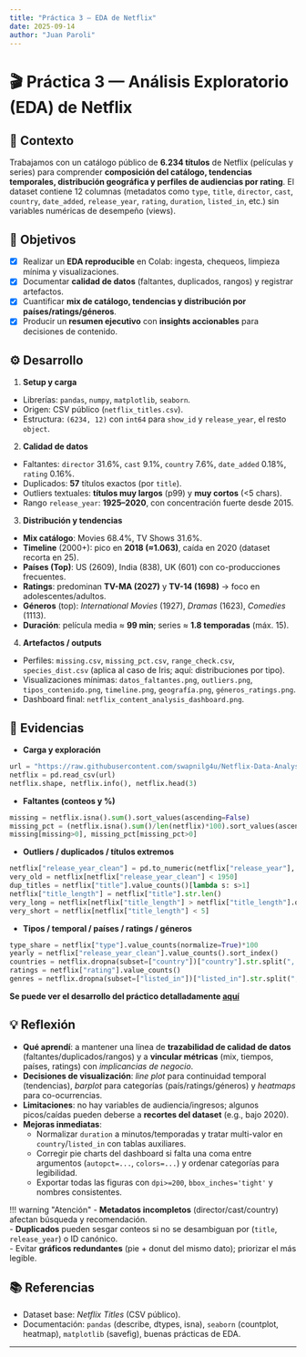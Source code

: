 ```yaml
---
title: "Práctica 3 — EDA de Netflix"
date: 2025-09-14
author: "Juan Paroli"
---
```


# 🎬 Práctica 3 — Análisis Exploratorio (EDA) de Netflix

## 📝 Contexto
Trabajamos con un catálogo público de **6.234 títulos** de Netflix (películas y series) para comprender **composición del catálogo, tendencias temporales, distribución geográfica y perfiles de audiencias por rating**. El dataset contiene 12 columnas (metadatos como `type`, `title`, `director`, `cast`, `country`, `date_added`, `release_year`, `rating`, `duration`, `listed_in`, etc.) sin variables numéricas de desempeño (views).

## 🎯 Objetivos
- [x] Realizar un **EDA reproducible** en Colab: ingesta, chequeos, limpieza mínima y visualizaciones.
- [x] Documentar **calidad de datos** (faltantes, duplicados, rangos) y registrar artefactos.
- [x] Cuantificar **mix de catálogo, tendencias y distribución por países/ratings/géneros**.
- [x] Producir un **resumen ejecutivo** con **insights accionables** para decisiones de contenido.

## ⚙️ Desarrollo

1) **Setup y carga**  
- Librerías: `pandas`, `numpy`, `matplotlib`, `seaborn`.  
- Origen: CSV público (`netflix_titles.csv`).  
- Estructura: `(6234, 12)` con `int64` para `show_id` y `release_year`, el resto `object`.

2) **Calidad de datos**  
- Faltantes: `director` 31.6%, `cast` 9.1%, `country` 7.6%, `date_added` 0.18%, `rating` 0.16%.
- Duplicados: **57** títulos exactos (por `title`).  
- Outliers textuales: **títulos muy largos** (p99) y **muy cortos** (<5 chars).  
- Rango `release_year`: **1925–2020**, con concentración fuerte desde 2015.

3) **Distribución y tendencias**  
- **Mix catálogo**: Movies 68.4%, TV Shows 31.6%.  
- **Timeline** (2000+): pico en **2018 (≈1.063)**, caída en 2020 (dataset recorta en 25).  
- **Países (Top)**: US (2609), India (838), UK (601) con co-producciones frecuentes.  
- **Ratings**: predominan **TV-MA (2027)** y **TV-14 (1698)** → foco en adolescentes/adultos.  
- **Géneros** (top): *International Movies* (1927), *Dramas* (1623), *Comedies* (1113).  
- **Duración**: película media ≈ **99 min**; series ≈ **1.8 temporadas** (máx. 15).

4) **Artefactos / outputs**  
- Perfiles: `missing.csv`, `missing_pct.csv`, `range_check.csv`, `species_dist.csv` (aplica al caso de Iris; aquí: distribuciones por tipo).  
- Visualizaciones mínimas: `datos_faltantes.png`, `outliers.png`, `tipos_contenido.png`, `timeline.png`, `geografía.png`, `géneros_ratings.png`.  
- Dashboard final: `netflix_content_analysis_dashboard.png`.

## 📁 Evidencias
- **Carga y exploración**
```python
url = "https://raw.githubusercontent.com/swapnilg4u/Netflix-Data-Analysis/refs/heads/master/netflix_titles.csv"
netflix = pd.read_csv(url)
netflix.shape, netflix.info(), netflix.head(3)
```
- **Faltantes (conteos y %)**  
```python
missing = netflix.isna().sum().sort_values(ascending=False)
missing_pct = (netflix.isna().sum()/len(netflix)*100).sort_values(ascending=False)
missing[missing>0], missing_pct[missing_pct>0]
```
- **Outliers / duplicados / títulos extremos**
```python
netflix["release_year_clean"] = pd.to_numeric(netflix["release_year"], errors="coerce")
very_old = netflix[netflix["release_year_clean"] < 1950]
dup_titles = netflix["title"].value_counts()[lambda s: s>1]
netflix["title_length"] = netflix["title"].str.len()
very_long = netflix[netflix["title_length"] > netflix["title_length"].quantile(0.99)]
very_short = netflix[netflix["title_length"] < 5]
```
- **Tipos / temporal / países / ratings / géneros**
```python
type_share = netflix["type"].value_counts(normalize=True)*100
yearly = netflix["release_year_clean"].value_counts().sort_index()
countries = netflix.dropna(subset=["country"])["country"].str.split(", ").explode().value_counts()
ratings = netflix["rating"].value_counts()
genres = netflix.dropna(subset=["listed_in"])["listed_in"].str.split(", ").explode().value_counts()
```

**Se puede ver el desarrollo del práctico detalladamente [aquí](../ut1-netflix-data/analysis_prueba.md)**
## 💡 Reflexión

- **Qué aprendí**: a mantener una línea de **trazabilidad de calidad de datos** (faltantes/duplicados/rangos) y a **vincular métricas** (mix, tiempos, países, ratings) con *implicancias de negocio*.  
- **Decisiones de visualización**: *line plot* para continuidad temporal (tendencias), *barplot* para categorías (país/ratings/géneros) y *heatmaps* para co-ocurrencias.  
- **Limitaciones**: no hay variables de audiencia/ingresos; algunos picos/caídas pueden deberse a **recortes del dataset** (e.g., bajo 2020).  
- **Mejoras inmediatas**:
  - Normalizar `duration` a minutos/temporadas y tratar multi-valor en `country`/`listed_in` con tablas auxiliares.
  - Corregir pie charts del dashboard si falta una coma entre argumentos (`autopct=...`, `colors=...`) y ordenar categorías para legibilidad.
  - Exportar todas las figuras con `dpi>=200`, `bbox_inches='tight'` y nombres consistentes.

!!! warning "Atención"
    - **Metadatos incompletos** (director/cast/country) afectan búsqueda y recomendación.  
    - **Duplicados** pueden sesgar conteos si no se desambiguan por (`title`, `release_year`) o ID canónico.  
    - Evitar **gráficos redundantes** (pie + donut del mismo dato); priorizar el más legible.

## 📚 Referencias
- Dataset base: *Netflix Titles* (CSV público).  
- Documentación: `pandas` (describe, dtypes, isna), `seaborn` (countplot, heatmap), `matplotlib` (savefig), buenas prácticas de EDA.  

---
